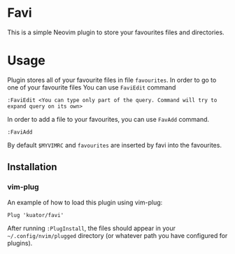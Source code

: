 # Favi

This is a simple Neovim plugin to store your favourites files and directories.

# Usage
Plugin stores all of your favourite files in file `favourites`. In order to go to one of your favourite files
You can use `FaviEdit` command 
```viml
:FaviEdit <You can type only part of the query. Command will try to expand query on its own>
```
In order to add a file to your favourites, you can use `FavAdd` command.
```viml
:FaviAdd
```
By default `$MYVIMRC` and `favourites` are inserted by favi into the favourites.

## Installation

### vim-plug

An example of how to load this plugin using vim-plug:

```VimL
Plug 'kuator/favi'
```

After running `:PlugInstall`, the files should appear in your `~/.config/nvim/plugged` directory (or whatever path you have configured for plugins).
